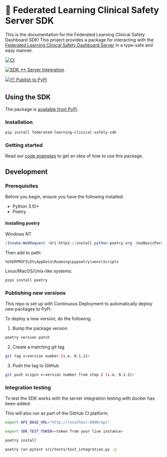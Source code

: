 # 🔧 Federated Learning Clinical Safety Server SDK

This is the documentation for the Federated Learning Clinical Safety Dashboard SDK! This project provides a package for interacting with the [Federated Learning Clinical Safety Dashboard Server](https://github.com/AlexDobsonPleming/federated-learning-clinical-safety-server) in a type-safe and easy manner.


[![CI](https://github.com/AlexDobsonPleming/federated-learning-clinical-safety-sdk/actions/workflows/ci.yml/badge.svg)](https://github.com/AlexDobsonPleming/federated-learning-clinical-safety-sdk/actions/workflows/ci.yml)

[![SDK ↔ Server Integration](https://github.com/AlexDobsonPleming/federated-learning-clinical-safety-sdk/actions/workflows/integration.yml/badge.svg)](https://github.com/AlexDobsonPleming/federated-learning-clinical-safety-sdk/actions/workflows/integration.yml)

[![📦 Publish to PyPI](https://github.com/AlexDobsonPleming/federated-learning-clinical-safety-sdk/actions/workflows/publish.yml/badge.svg)](https://github.com/AlexDobsonPleming/federated-learning-clinical-safety-sdk/actions/workflows/publish.yml)

## Using the SDK

The package is [available from PyPi](https://pypi.org/project/federated-learning-clinical-safety-sdk/).

### Installation

```bash
pip install federated-learning-clinical-safety-sdk
```

### Getting started

Read our [code examples](https://github.com/AlexDobsonPleming/federated-learning-clinical-safety-sdk/wiki/Code-examples) to get an idea of how to use this package.

## Development
### Prerequisites

Before you begin, ensure you have the following installed:

* Python 3.10+
* Poetry

#### Installing poetry

Windows NT
```powershell
(Invoke-WebRequest -Uri https://install.python-poetry.org -UseBasicParsing).Content | python -
```

Then add to path:

```
%USERPROFILE%\AppData\Roaming\pypoetry\venv\Scripts
```

Linux/MacOS/Unix-like systems:
```bash
pipx install poetry
```

### Publishing new versions

This repo is set up with Continuous Deployment to automatically deploy new packages to PyPi.

To deploy a new version, do the following.

1. Bump the package version

```bash
poetry version patch
```

2. Create a matching git tag

```bash
git tag v<version number (i.e. 0.1.1)>
```

3. Push the tag to GitHub

```bash
git push origin v<version number from step 2 (i.e. 0.1.1)>
```

### Integration testing

To test the SDK works with the server integration testing with docker has been added.

This will also run as part of the GitHub CI platform.

```bash
export API_BASE_URL="http://localhost:8000/api"

export SDK_TEST_TOKEN=<token from your live instance>

poetry install

poetry run pytest src/tests/test_integration.py -q

```